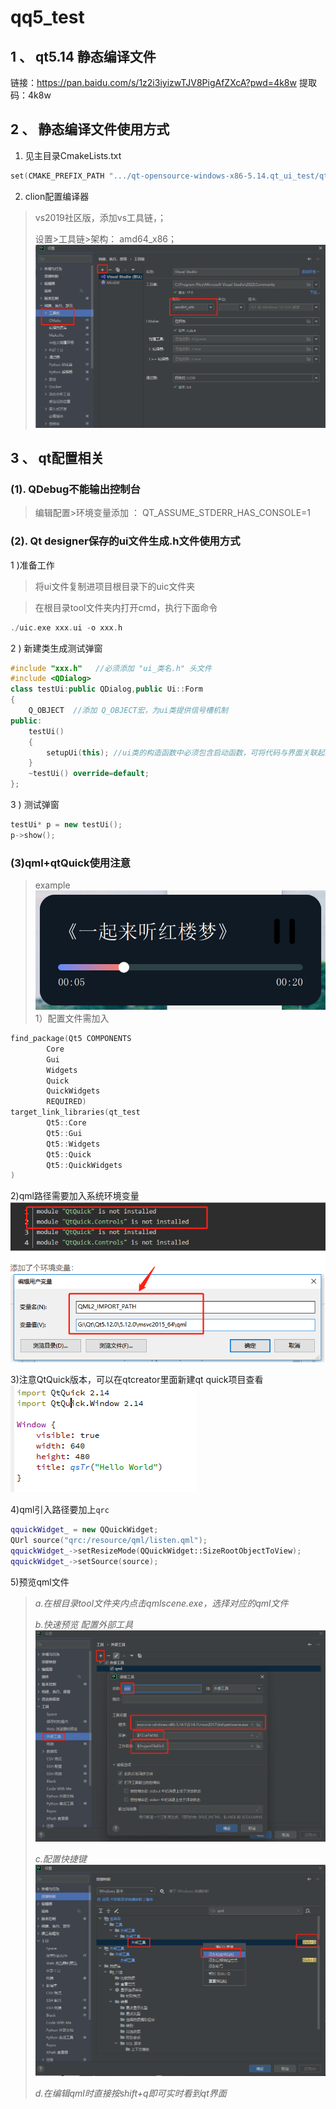 # qq5_test

## 1 、 qt5.14 静态编译文件
链接：https://pan.baidu.com/s/1z2i3iyizwTJV8PigAfZXcA?pwd=4k8w
提取码：4k8w

## 2 、 静态编译文件使用方式
1) 见主目录CmakeLists.txt
```c++
set(CMAKE_PREFIX_PATH ".../qt-opensource-windows-x86-5.14.qt_ui_test/qt-opensource-windows-x86-5.14.qt_ui_test/5.14.qt_ui_test/msvc2017")
```
2) clion配置编译器

> vs2019社区版，添加vs工具链，；
> 
>设置>工具链>架构： amd64_x86；
![clion](/example/clion配置.png)
## 3 、 qt配置相关

### (1). QDebug不能输出控制台
>编辑配置>环境变量添加 ： QT_ASSUME_STDERR_HAS_CONSOLE=1

### (2). Qt designer保存的ui文件生成.h文件使用方式
1 )准备工作
> 将ui文件复制进项目根目录下的uic文件夹

>在根目录tool文件夹内打开cmd，执行下面命令
```c++
./uic.exe xxx.ui -o xxx.h
```
2 ) 新建类生成测试弹窗
```c++
#include "xxx.h"   //必须添加 "ui_类名.h" 头文件
#include <QDialog>
class testUi:public QDialog,public Ui::Form
{
    Q_OBJECT  //添加 Q_OBJECT宏，为ui类提供信号槽机制
public:
    testUi()
    {
        setupUi(this); //ui类的构造函数中必须包含启动函数，可将代码与界面关联起来。
    }
    ~testUi() override=default;
};
```
3 ) 测试弹窗
```c++
testUi* p = new testUi();
p->show();
```
### (3)qml+qtQuick使用注意
>example
![listen](/example/listen.png)
1）配置文件需加入
```c++
find_package(Qt5 COMPONENTS
        Core
        Gui
        Widgets
        Quick
        QuickWidgets
        REQUIRED)
target_link_libraries(qt_test
        Qt5::Core
        Qt5::Gui
        Qt5::Widgets
        Qt5::Quick
        Qt5::QuickWidgets
)
```
2)qml路径需要加入系统环境变量
![qml配置](/example/qml配置.png)

3)注意QtQuick版本，可以在qtcreator里面新建qt quick项目查看
![qml配置](/example/quick版本.png)

4)qml引入路径要加上`qrc`
```c++
qquickWidget_ = new QQuickWidget;
QUrl source("qrc:/resource/qml/listen.qml");
qquickWidget_->setResizeMode(QQuickWidget::SizeRootObjectToView);
qquickWidget_->setSource(source);
```
5)预览qml文件
>*a.在根目录tool文件夹内点击qmlscene.exe，选择对应的qml文件*
> 
>*b.快速预览  配置外部工具*
![qml快捷](./example/qml快捷.png)
> 
>*c.配置快捷键*
![qml快捷键](./example/qml快捷键.png)
> 
>*d.在编辑qml时直接按shift+q即可实时看到qt界面*